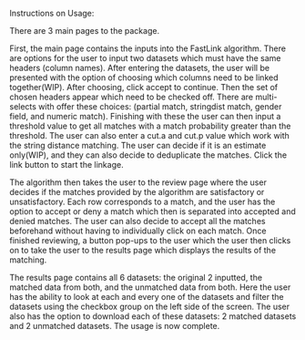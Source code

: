 Instructions on Usage:

There are 3 main pages to the package. <br>

First, the main page contains the inputs into the FastLink algorithm. There are options for the user to input two datasets which must have the same headers (column names).
After entering the datasets, the user will be presented with the option of choosing which columns need to be linked together(WIP). After choosing, click accept to continue. Then the set of chosen headers appear 
which need to be checked off. There are multi-selects with offer these choices: (partial match, stringdist match, gender field, and numeric match). Finishing with these the user can then input a threshold value 
to get all matches with a match probability greater than the threshold. The user can also enter a cut.a and cut.p value which work with the string distance matching. The user can decide if it is an estimate 
only(WIP), and they can also decide to deduplicate the matches. Click the link button to start the linkage.

The algorithm then takes the user to the review page where the user decides if the matches provided by the algorithm are satisfactory or unsatisfactory. Each row corresponds to a match, and the user has the 
option to accept or deny a match which then is separated into accepted and denied matches. The user can also decide to accept all the matches beforehand without having to individually click on each match. Once 
finished reviewing, a button pop-ups to the user which the user then clicks on to take the user to the results page which displays the results of the matching.

The results page contains all 6 datasets: the original 2 inputted, the matched data from both, and the unmatched data from both. Here the user has the ability to look at each and every one of the datasets and 
filter the datasets using the checkbox group on the left side of the screen. The user also has the option to download each of these datasets: 2 matched datasets and 2 unmatched datasets. The usage is now complete.

